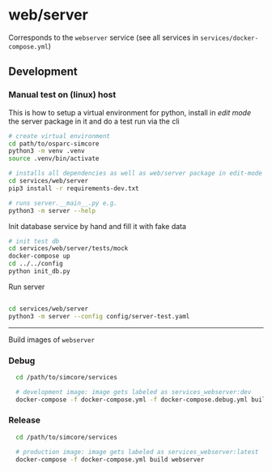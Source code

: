 # web/server

Corresponds to the ```webserver``` service (see all services in ``services/docker-compose.yml``)

## Development


### Manual test on (linux) host

This is how to setup a virtual environment for python, install in *edit mode* the server package
in it and do a test run via the cli
```bash
# create virtual environment
cd path/to/osparc-simcore
python3 -m venv .venv
source .venv/bin/activate

# installs all dependencies as well as web/server package in edit-mode
cd services/web/server
pip3 install -r requirements-dev.txt

# runs server.__main__.py e.g.
python3 -m server --help
```

Init database service by hand and fill it with fake data
```bash
# init test db
cd services/web/server/tests/mock
docker-compose up
cd ../../config
python init_db.py
```

Run server
```bash

cd services/web/server
python3 -m server --config config/server-test.yaml

```

---

Build images of ```webserver```

### Debug

```bash
  cd /path/to/simcore/services

  # development image: image gets labeled as services_webserver:dev
  docker-compose -f docker-compose.yml -f docker-compose.debug.yml build webserver
```

### Release

```bash
  cd /path/to/simcore/services

  # production image: image gets labeled as services_webserver:latest
  docker-compose -f docker-compose.yml build webserver
```
